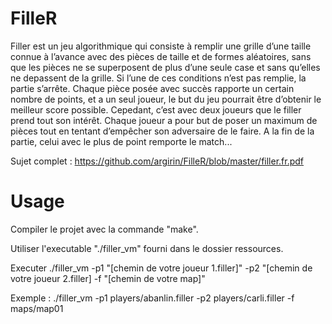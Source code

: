 # FilleR

Filler est un jeu algorithmique qui consiste à remplir une grille d’une taille connue
à l’avance avec des pièces de taille et de formes aléatoires, sans que les pièces ne se superposent
de plus d’une seule case et sans qu’elles ne depassent de la grille. Si l’une de
ces conditions n’est pas remplie, la partie s’arrête.
Chaque pièce posée avec succès rapporte un certain nombre de points, et a un seul
joueur, le but du jeu pourrait être d’obtenir le meilleur score possible. Cepedant, c’est
avec deux joueurs que le filler prend tout son intérêt. Chaque joueur a pour but de poser
un maximum de pièces tout en tentant d’empêcher son adversaire de le faire. A la fin de
la partie, celui avec le plus de point remporte le match...

Sujet complet : https://github.com/argirin/FilleR/blob/master/filler.fr.pdf

# Usage

Compiler le projet avec la commande "make".

Utiliser l'executable "./filler_vm" fourni dans le dossier ressources.

Executer ./filler_vm -p1 "[chemin de votre joueur 1.filler]" -p2 "[chemin de votre joueur 2.filler] -f "[chemin de votre map]"

Exemple : ./filler_vm -p1 players/abanlin.filler -p2 players/carli.filler -f maps/map01
